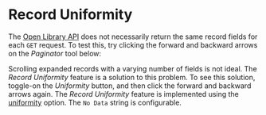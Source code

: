 # Record Uniformity

The [Open Library API](https://openlibrary.org/developers) does not necessarily return the same record fields for each `GET` request. To test this, try clicking the forward and backward arrows on the *Paginator* tool below:

<div id="uniformity-datalist" class="hh-data-list mt-4"></div>
<script>
  var options = new DLWorksOptions002('uniformity-datalist');
  options.contentMode.showTool = true;
  options.expand.value = true;
  options.expand.showTool = false;
  options.processMode.showTool = true;
  options.queryParams.limit.default = 1;
  options.queryParams.limit.showTool = false;
  options.themeDefinition.name = 'shadowbox';
  options.uniformity.showTool = true;
  options.uniformity.value = false;
  new HHDataList(options);
</script>

Scrolling expanded records with a varying number of fields is not ideal. The *Record Uniformity* feature is a solution to this problem. To see this solution, toggle-on the *Uniformity* button, and then click the forward and backward arrows again. The *Record Uniformity* feature is implemented using the [uniformity](/en/hhdatalist/v0.0.2/options/uniformity/) option. The `No Data` string is configurable.